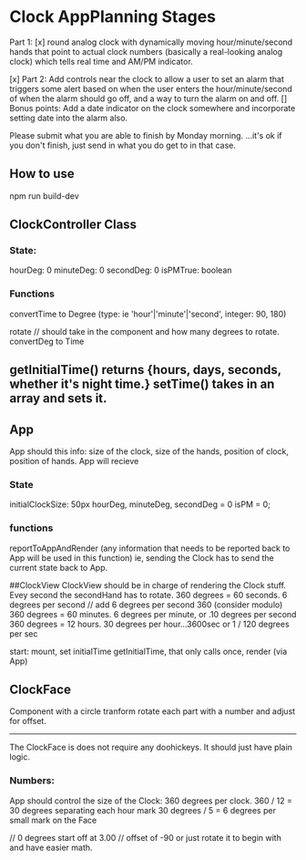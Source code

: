 # Clock AppPlanning Stages
Part 1: 
[x] round analog clock with dynamically moving hour/minute/second hands that point to actual clock numbers (basically a real-looking analog clock) which tells real time and AM/PM indicator. 

[x] Part 2: Add controls near the clock to allow a user to set an alarm that triggers some alert based on when the user enters the hour/minute/second of when the alarm should go off, and a way to turn the alarm on and off. 
[] Bonus points: Add a date indicator on the clock somewhere and incorporate setting date into the alarm also.

Please submit what you are able to finish by Monday morning.
...it's ok if you don't finish, just send in what you do get to in that case.

## How to use
npm run build-dev

## ClockController Class
### State: 
hourDeg: 0
minuteDeg: 0
secondDeg: 0
isPMTrue: boolean

### Functions
convertTime to Degree (type: ie 'hour'|'minute'|'second', integer: 90, 180) 

rotate // should take in the component and how many degrees to rotate.
convertDeg to Time

getInitialTime() returns {hours, days, seconds, whether it's night time.}
setTime() takes in an array and sets it.
----

## App
App should this info: size of the clock, size of the hands, position of clock, position of hands.
App will recieve
### State
initialClockSize: 50px
hourDeg, minuteDeg, secondDeg = 0
isPM = 0;
### functions
reportToAppAndRender (any information that needs to be reported back to App will be used in this function)
ie, sending the Clock has to send the current state back to App.

##ClockView
ClockView should be in charge of rendering the Clock stuff.
Evey second the secondHand has to rotate. 
360 degrees = 60 seconds. 6 degrees per second   // add 6 degrees per second 360 (consider modulo)
360 degrees = 60 minutes. 6 degrees per minute, or .10 degrees per second 
360 degrees = 12 hours. 30 degrees per hour...3600sec or 1 / 120 degrees per sec

start: mount, set initialTime 
  getInitialTime, that only calls once, render (via App)

## ClockFace
Component with a circle
tranform rotate each part with a number and adjust for offset.

---


The ClockFace is does not require any doohickeys. It should just have plain logic.
### Numbers:
App should control the size of the Clock:
360 degrees per clock.
360 / 12 = 30 degrees separating each hour mark
30 degrees / 5 =  6 degrees per small mark on the Face 


// 0 degrees start off at 3.00
// offset of -90 or just rotate it to begin with and have easier math.